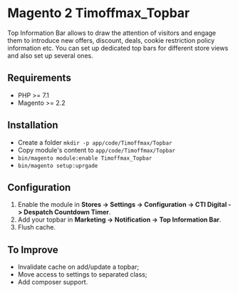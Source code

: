 # Magento 2 Timoffmax_Topbar

Top Information Bar allows to draw the attention of visitors and engage them to introduce new offers, discount, deals, cookie restriction policy information
etc.
You can set up dedicated top bars for different store views and also set up several ones.

## Requirements
- PHP >= 7.1
- Magento >= 2.2

## Installation
- Create a folder `mkdir -p app/code/Timoffmax/Topbar`
- Copy module's content to `app/code/Timoffmax/Topbar`
- `bin/magento module:enable Timoffmax_Topbar`
- `bin/magento setup:uprgade`

## Configuration
1. Enable the module in **Stores -> Settings -> Configuration -> CTI Digital -> Despatch Countdown Timer**.
2. Add your topbar in **Marketing -> Notification -> Top Information Bar**.
3. Flush cache.

## To Improve
- Invalidate cache on add/update a topbar;
- Move access to settings to separated class;
- Add composer support.
